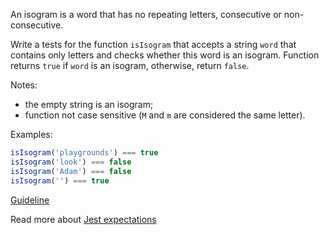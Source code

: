 An isogram is a word that has no repeating letters, consecutive or non-consecutive.

Write a tests for the function `isIsogram` that accepts a string `word` that contains only letters and checks whether this word is an isogram. Function returns `true` if `word` is an isogram, otherwise, return `false`.

Notes:
- the empty string is an isogram;
- function not case sensitive (`M` and `m` are considered the same letter).

Examples:
```js
isIsogram('playgrounds') === true
isIsogram('look') === false
isIsogram('Adam') === false 
isIsogram('') === true
```

[Guideline](https://github.com/mate-academy/js_task-guideline/blob/master/README.md)

Read more about [Jest expectations](https://jestjs.io/uk/docs/expect)
